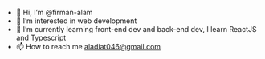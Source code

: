 - 👋 Hi, I’m @firman-alam
- 👀 I’m interested in web development
- 🌱 I’m currently learning front-end dev and back-end dev, I learn ReactJS and Typescript
- 📫 How to reach me aladiat046@gmail.com

<!---
firman-alam/firman-alam is a ✨ special ✨ repository because its `README.md` (this file) appears on your GitHub profile.
You can click the Preview link to take a look at your changes.
--->
